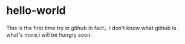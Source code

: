 # hello-world
This is the first time try in github
In fact，i don't know what github  is . 
what's more,i will be hungry soon. 
